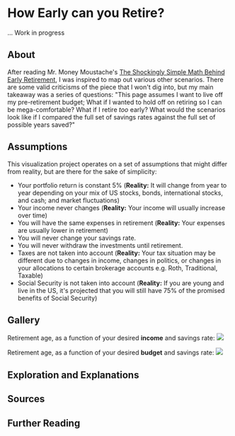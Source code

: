 # How Early can you Retire?

... Work in progress

## About

After reading Mr. Money Moustache's [The Shockingly Simple Math Behind Early Retirement](http://www.mrmoneymustache.com/2012/01/13/the-shockingly-simple-math-behind-early-retirement/), I was inspired to map out various other scenarios. There are some valid criticisms of the piece that I won't dig into, but my main takeaway was a series of questions: "This page assumes I want to live off my pre-retirement budget; What if I wanted to hold off on retiring so I can be mega-comfortable? What if I retire *too* early? What would the scenarios look like if I compared the full set of savings rates against the full set of possible years saved?"

## Assumptions

This visualization project operates on a set of assumptions that might differ from reality, but are there for the sake of simplicity:

* Your portfolio return is constant 5% (**Reality:** It will change from year to year depending on your mix of US stocks, bonds, international stocks, and cash; and market fluctuations)
* Your income never changes (**Reality:** Your income will usually increase over time)
* You will have the same expenses in retirement (**Reality:** Your expenses are usually lower in retirement)
* You will never change your savings rate.
* You will never withdraw the investments until retirement.
* Taxes are not taken into account (**Reality:** Your tax situation may be different due to changes in income, changes in politics, or changes in your allocations to certain brokerage accounts e.g. Roth, Traditional, Taxable)
* Social Security is not taken into account (**Reality:** If you are young and live in the US, it's projected that you will still have 75% of the promised benefits of Social Security)

## Gallery

Retirement age, as a function of your desired **income** and savings rate:
![](https://raw.githubusercontent.com/zonination/retirement/master/income.png)

Retirement age, as a function of your desired **budget** and savings rate:
![](https://raw.githubusercontent.com/zonination/retirement/master/spend.png)

## Exploration and Explanations
## Sources
## Further Reading
